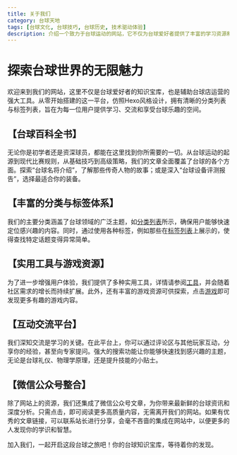 ```yaml
---
title: 关于我们
category: 台球天地
tags: [台球文化, 台球技巧, 台球历史, 技术驱动体验]
description: 介绍一个致力于台球运动的网站，它不仅为台球爱好者提供了丰富的学习资源和交流平台，还支持台球店的运营管理。网站内容包括从台球的历史、规则到技巧和策略的全方位覆盖，并通过清晰的分类列表和标签系统帮助用户快速找到所需信息。此外，还提供实用工具和游戏资源以增强用户体验，同时鼓励用户间的互动交流，分享经验和提问。网站还集成了微信公众号文章，确保用户能获取最新的台球资讯和深度分析。无论是新手还是老手，都能在这个平台上找到乐趣和知识。
---
```


# 探索台球世界的无限魅力

欢迎来到我们的网站，这里不仅是台球爱好者的知识宝库，也是辅助台球店运营的强大工具。从零开始搭建的这一平台，仿照Hexo风格设计，拥有清晰的分类列表与标签列表，旨在为每一位用户提供学习、交流和享受台球乐趣的空间。

## 【台球百科全书】
无论你是初学者还是资深球员，都能在这里找到你所需要的一切。从台球运动的起源到现代比赛规则，从基础技巧到高级策略，我们的文章全面覆盖了台球的各个方面。探索“台球名将介绍”，了解那些传奇人物的故事；或是深入“台球设备评测报告”，选择最适合你的装备。

## 【丰富的分类与标签体系】
我们的主要分类涵盖了台球领域的广泛主题，如[分类列表](https://www.60score.com/category/%E5%88%86%E7%B1%BB%E5%88%97%E8%A1%A8.html)所示，确保用户能够快速定位感兴趣的内容。同时，通过使用各种标签，例如那些在[标签列表](https://www.60score.com/tag/%E6%A0%87%E7%AD%BE%E5%88%97%E8%A1%A8.html)上展示的，使得查找特定话题变得异常简单。

## 【实用工具与游戏资源】
为了进一步增强用户体验，我们提供了多种实用工具，详情请参阅[工具](https://www.60score.com/html/tools.html)，并会随着社区需求的增长而持续扩展。此外，还有丰富的游戏资源可供探索，点击[游戏](https://www.60score.com/html/games.html)即可发现更多有趣的游戏内容。

## 【互动交流平台】
我们深知交流是学习的关键。在此平台上，你可以通过评论区与其他玩家互动，分享你的经验，甚至向专家提问。强大的搜索功能让你能够快速找到感兴趣的主题，无论是台球礼仪、物理学原理，还是提升技能的小贴士。

## 【微信公众号整合】
除了网站上的资源，我们还集成了微信公众号文章，为你带来最新鲜的台球资讯和深度分析。只需点击，即可阅读更多高质量内容，无需离开我们的网站。如果有优秀的文章链接，可以联系站长进行分享，会毫不吝啬的集成在网站中，以便更多的人发现你的学识和智慧。

加入我们，一起开启这段台球之旅吧！你的台球知识宝库，等待着你的发现。